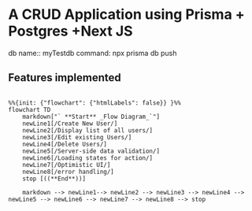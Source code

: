 # A CRUD Application using Prisma + Postgres +Next JS

db name:: myTestdb
command: npx prisma db push

## Features implemented

```mermaid

%%{init: {"flowchart": {"htmlLabels": false}} }%%
flowchart TD
    markdown["` **Start** _Flow Diagram_`"]
    newLine1[/Create New User/]
    newLine2[/Display list of all users/]
    newLine3[/Edit existing Users/]
    newLine4[/Delete Users/]
    newLine5[/Server-side data validation/]
    newLine6[/Loading states for action/]
    newLine7[/Optimistic UI/]
    newLine8[/error handling/]
    stop [((**End**))]
    
    markdown --> newLine1--> newLine2 --> newLine3 --> newLine4 --> newLine5 --> newLine6 --> newLine7 --> newLine8 --> stop


```